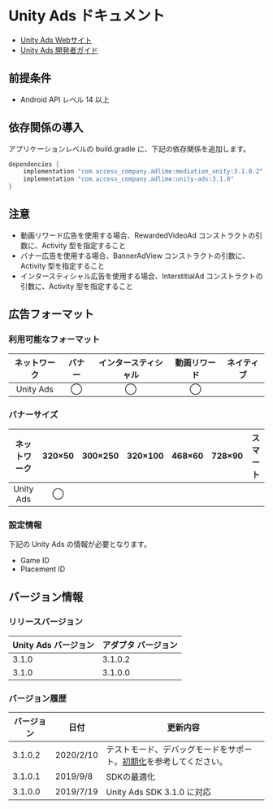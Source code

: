 # Unity Ads ドキュメント
- [Unity Ads Webサイト](https://operate.dashboard.unity3d.com)
- [Unity Ads 開発者ガイド](https://unityads.unity3d.com/help/android/integration-guide-android)

## 前提条件
- Android API レベル 14 以上

## 依存関係の導入
アプリケーションレベルの build.gradle に、下記の依存関係を追加します。

```java
dependencies {
    implementation "com.access_company.adlime:mediation_unity:3.1.0.2"
    implementation "com.access_company.adlime:unity-ads:3.1.0"
}
```

## 注意
- 動画リワード広告を使用する場合、RewardedVideoAd コンストラクトの引数に、Activity 型を指定すること
- バナー広告を使用する場合、BannerAdView コンストラクトの引数に、Activity 型を指定すること
- インタースティシャル広告を使用する場合、InterstitialAd コンストラクトの引数に、Activity 型を指定すること

## 広告フォーマット
### 利用可能なフォーマット

|ネットワーク    |バナー|インタースティシャル|動画リワード|ネイティブ|
|:---------:|:----:|:----------:|:------:|:----:|
| Unity Ads | ◯    | ◯          | ◯      |      |

### バナーサイズ
|ネットワーク    |320×50 |300×250 |320×100 |468×60 |728×90 |スマート |
|:---------:|:-----:|:------:|:------:|:-----:|:-----:|:----:|
| Unity Ads | ◯     |        |        |       |       |      |

### 設定情報
下記の Unity Ads の情報が必要となります。  
- Game ID
- Placement ID

## バージョン情報

### リリースバージョン
| Unity Ads バージョン | アダプタ バージョン |
|:-------------------|:------------------|
| 3.1.0         | 3.1.0.2       |
| 3.1.0         | 3.1.0.0       |

### バージョン履歴
| バージョン  | 日付       | 更新内容      |
|-----------|------------|---------------------|
| 3.1.0.2   | 2020/2/10  | テストモード、デバッグモードをサポート。[初期化](./init.md)を参考してください。|
| 3.1.0.1   | 2019/9/8   | SDKの最適化|
| 3.1.0.0   | 2019/7/19  | Unity Ads SDK 3.1.0 に対応|
